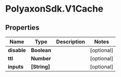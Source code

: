# PolyaxonSdk.V1Cache

## Properties
Name | Type | Description | Notes
------------ | ------------- | ------------- | -------------
**disable** | **Boolean** |  | [optional] 
**ttl** | **Number** |  | [optional] 
**inputs** | **[String]** |  | [optional] 


